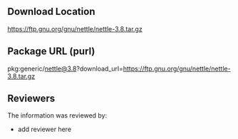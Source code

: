 ## Download Location

https://ftp.gnu.org/gnu/nettle/nettle-3.8.tar.gz

## Package URL (purl)

pkg:generic/nettle@3.8?download_url=https://ftp.gnu.org/gnu/nettle/nettle-3.8.tar.gz

## Reviewers

The information was reviewed by:

* add reviewer here
